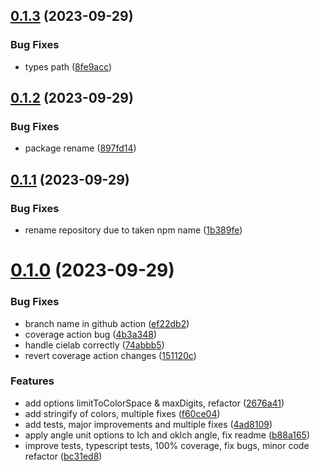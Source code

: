 ## [0.1.3](https://github.com/jeronimoek/color-translate/compare/v0.1.2...v0.1.3) (2023-09-29)


### Bug Fixes

* types path ([8fe9acc](https://github.com/jeronimoek/color-translate/commit/8fe9accc172ec804a3afdef5e12bfe4c77ae7d6f))



## [0.1.2](https://github.com/jeronimoek/color-translate/compare/v0.1.1...v0.1.2) (2023-09-29)


### Bug Fixes

* package rename ([897fd14](https://github.com/jeronimoek/color-translate/commit/897fd149eaf1d3a9390aa13847cf8879a3c63c94))



## [0.1.1](https://github.com/jeronimoek/color-translate/compare/v0.1.0...v0.1.1) (2023-09-29)


### Bug Fixes

* rename repository due to taken npm name ([1b389fe](https://github.com/jeronimoek/color-translate/commit/1b389fe8174e2bc5c3a611fabfca66f10cf2daab))



# [0.1.0](https://github.com/jeronimoek/color-translate/compare/f60ce04edf8b6bceeef9d87c033b0c13e889776f...v0.1.0) (2023-09-29)


### Bug Fixes

* branch name in github action ([ef22db2](https://github.com/jeronimoek/color-translate/commit/ef22db28ca00d681cf46ae05757ee26f4d410d5b))
* coverage action bug ([4b3a348](https://github.com/jeronimoek/color-translate/commit/4b3a348a115f10691f08dd4e5b2e15c687479fe5))
* handle cielab correctly ([74abbb5](https://github.com/jeronimoek/color-translate/commit/74abbb5def8fbed233d6c35ad52e27a9e1b39497))
* revert coverage action changes ([151120c](https://github.com/jeronimoek/color-translate/commit/151120cefc74b194a6ee880a69e948e44d8cfd49))


### Features

* add options limitToColorSpace & maxDigits, refactor ([2676a41](https://github.com/jeronimoek/color-translate/commit/2676a41c264bed85d75e50a409161285c153ce3c))
* add stringify of colors, multiple fixes ([f60ce04](https://github.com/jeronimoek/color-translate/commit/f60ce04edf8b6bceeef9d87c033b0c13e889776f))
* add tests, major improvements and multiple fixes ([4ad8109](https://github.com/jeronimoek/color-translate/commit/4ad8109cd49131ceacc49863608c1e1c53b1c11b))
* apply angle unit options to lch and oklch angle, fix readme ([b88a165](https://github.com/jeronimoek/color-translate/commit/b88a1653cf3c2e849378897d6393a0912c10b25b))
* improve tests, typescript tests, 100% coverage, fix bugs, minor code refactor ([bc31ed8](https://github.com/jeronimoek/color-translate/commit/bc31ed84d90662420c5560f8290bce74e6c9da50))



